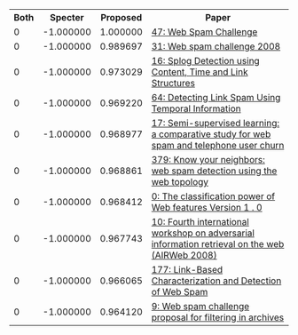 <html><table><tr>
<th>Both</th>
<th>Specter</th>
<th>Proposed</th>
<th>Paper</th>
</tr>
<tr>
<td>0</td>
<td>-1.000000</td>
<td>1.000000</td>
<td><a href="https://www.semanticscholar.org/paper/7f3967a8effc719f59aa3dd8125338d45cf62b93">47: Web Spam Challenge</a></td>
</tr>
<tr>
<td>0</td>
<td>-1.000000</td>
<td>0.989697</td>
<td><a href="https://www.semanticscholar.org/paper/f82c91c1a925b0528db441138c9796dbf9c137a9">31: Web spam challenge 2008</a></td>
</tr>
<tr>
<td>0</td>
<td>-1.000000</td>
<td>0.973029</td>
<td><a href="https://www.semanticscholar.org/paper/f5f9e63cab1ee71d45d823c564f338124e759358">16: Splog Detection using Content, Time and Link Structures</a></td>
</tr>
<tr>
<td>0</td>
<td>-1.000000</td>
<td>0.969220</td>
<td><a href="https://www.semanticscholar.org/paper/752d273f3dc7d9cdf239d8d53a2dd85650f9d315">64: Detecting Link Spam Using Temporal Information</a></td>
</tr>
<tr>
<td>0</td>
<td>-1.000000</td>
<td>0.968977</td>
<td><a href="https://www.semanticscholar.org/paper/0d4016c1e6f18a89e7f03ce48e82a811be90afe6">17: Semi-supervised learning: a comparative study for web spam and telephone user churn</a></td>
</tr>
<tr>
<td>0</td>
<td>-1.000000</td>
<td>0.968861</td>
<td><a href="https://www.semanticscholar.org/paper/756ab76ec8a3d58cac6b458e6a83fd1091d54e01">379: Know your neighbors: web spam detection using the web topology</a></td>
</tr>
<tr>
<td>0</td>
<td>-1.000000</td>
<td>0.968412</td>
<td><a href="https://www.semanticscholar.org/paper/f28220f024a6e0ad1304896c26427b1352f61843">0: The classification power of Web features Version 1 . 0</a></td>
</tr>
<tr>
<td>0</td>
<td>-1.000000</td>
<td>0.967743</td>
<td><a href="https://www.semanticscholar.org/paper/81fe0ec4a18a0b198aeed64bfed134b53ccf4da9">10: Fourth international workshop on adversarial information retrieval on the web (AIRWeb 2008)</a></td>
</tr>
<tr>
<td>0</td>
<td>-1.000000</td>
<td>0.966065</td>
<td><a href="https://www.semanticscholar.org/paper/76df98a6891f9f4905787d6d6b830dabfb176b85">177: Link-Based Characterization and Detection of Web Spam</a></td>
</tr>
<tr>
<td>0</td>
<td>-1.000000</td>
<td>0.964120</td>
<td><a href="https://www.semanticscholar.org/paper/68bd5ebd3f7b27ac507425fbf4aea0fb7481f857">9: Web spam challenge proposal for filtering in archives</a></td>
</tr>
</table></html>
